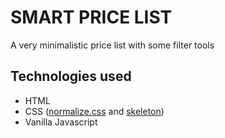 # SMART PRICE LIST
A very minimalistic price list with some filter tools

## Technologies used

* HTML
* CSS ([normalize.css](https://necolas.github.io/normalize.css/) and [skeleton](http://getskeleton.com/))
* Vanilla Javascript

